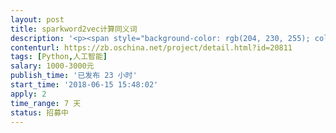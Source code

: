 ```yaml
---                
layout: post       
title: sparkword2vec计算同义词           
description: '<p><span style="background-color: rgb(204, 230, 255); color: rgb(25, 31, 37);">需求：sparkword2vec计算同义词</span></p><p><span style="background-color: rgb(204, 230, 255); color: rgb(25, 31, 37);">要求：搭建spark完全分布式集群（3台以上），给定输入数据，计算同义词</span></p><p><span style="background-color: rgb(204, 230, 255); color: rgb(25, 31, 37);">验收标准：输入多个文本（txt）能正常运算，最后输入一个词可以输出同义词（按相似度排10个出来）</span></p><p><span style="background-color: rgb(204, 230, 255); color: rgb(25, 31, 37);">交付标准：saprk集群的详细部署及安装文档步骤详细输出结果能达到预期备注：在自己机器上面用虚拟机搭建主要是学习过程验收的时候直接远程到你的机器上面去看效果就行</span></p>'     
contenturl: https://zb.oschina.net/project/detail.html?id=20811      
tags: [Python,人工智能]            
salary: 1000-3000元          
publish_time: '已发布 23 小时'         
start_time: '2018-06-15 15:48:02'           
apply: 2                   
time_range: 7 天              
status: 招募中                  
---                 
```

